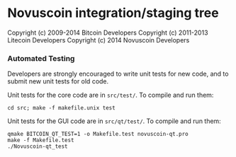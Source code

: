 Novuscoin integration/staging tree
================================


Copyright (c) 2009-2014 Bitcoin Developers
Copyright (c) 2011-2013 Litecoin Developers
Copyright (c) 2014 Novuscoin Developers


### Automated Testing

Developers are strongly encouraged to write unit tests for new code, and to
submit new unit tests for old code.

Unit tests for the core code are in `src/test/`. To compile and run them:

    cd src; make -f makefile.unix test

Unit tests for the GUI code are in `src/qt/test/`. To compile and run them:

    qmake BITCOIN_QT_TEST=1 -o Makefile.test novuscoin-qt.pro
    make -f Makefile.test
    ./Novuscoin-qt_test

